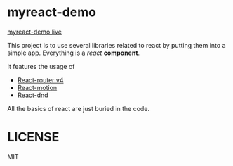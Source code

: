 # myreact-demo

[myreact-demo live](http://rdwrcode.github.io/myreact-demo)

This project is to use several libraries related to react by putting them into a simple app.
Everything is a _react_ **component**.

It features the usage of 
* [React-router v4](https://react-router-website-uxmsaeusnn.now.sh/quick-start)
* [React-motion](https://github.com/chenglou/react-motion)
* [React-dnd](https://github.com/gaearon/react-dnd)

All the basics of react are just buried in the code.

# LICENSE
MIT
